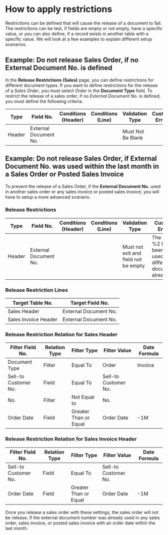 # How to apply restrictions

Restrictions can be defined that will cause the release of a document to fail. The restrictions can be test, if fields are empty or not empty, have a specific value, or you can also define, if a record exists in another table with a specific value. We will look at a few examples to explain different setup scenarios.

## Example: Do not release Sales Order, if no External Document No. is defined

In the **Release Restrictions (Sales)** page, you can define restrictions for different document types. If you want to define restrictions for the release of a *Sales Order*, you must select *Order* in the **Document Type** field. To restrict the release of a sales order, if no *External Document No.* is defined, you must define the following criteria.

| **Type** | **Field No.**         | **Conditions (Header)** | **Conditions (Line)** | **Validation Type** | **Custom Error** |
|----------|-----------------------|-------------------------|-----------------------|---------------------|------------------|
| Header   | External Document No. |                         |                       | Must Not Be Blank   |                  |

## Example: Do not release Sales Order, if External Document No. was used within the last month in a Sales Order or Posted Sales Invoice

To prevent the release of a Sales Order, if the **External Document No.** used in another sales order or any sales invoice or posted sales invoice, you will have to setup a more advanced scenario.

### Release Restrictions

| **Type** | **Field No.**         | **Conditions (Header)** | **Conditions (Line)** | **Validation Type**                  | **Custom Error** |
|----------|-----------------------|-------------------------|-----------------------|--------------------------------------|------------------|
| Header   | External Document No. |                         |                       | Must not exit and field not be empty | The %1 %2 has been used in a different document already. |

### Release Restriction Lines

| **Target Table No.** | **Target Field No.**  |
|----------------------|-----------------------|
| Sales Header         | External Document No. |
| Sales Invoice Header | External Document No. |

### Release Restriction Relation for Sales Header

| **Filter Field No.** | **Relation Type** | **Filter Type**       | **Filter Value**     | **Date Formula** |
|----------------------|-------------------|-----------------------|----------------------|------------------|
| Document Type        | Filter            | Equal To              | Order|Invoice        |                  |
| Sell-to Customer No. | Field             | Equal To              | Sell-to Customer No. |                  |
| No.                  | Filter            | Not Equal to          | No.                  |                  |
| Order Date           | Field             | Greater Than or Equal | Order Date           | -1M              |

### Release Restriction Relation for Sales Invoice Header

| **Filter Field No.** | **Relation Type** | **Filter Type**       | **Filter Value**     | **Date Formula** |
|----------------------|-------------------|-----------------------|----------------------|------------------|
| Sell-to Customer No. | Field             | Equal To              | Sell-to Customer No. |                  |
| Order Date           | Field             | Greater Than or Equal | Order Date           | -1M              |

Once you release a sales order with these settings, the sales order will not be release, if the external document number was already used in any sales order, sales invoice, or posted sales invoice with an order date within the last month.
